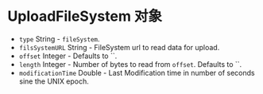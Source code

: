 # UploadFileSystem 对象

* `type` String - `fileSystem`.
* `filsSystemURL` String - FileSystem url to read data for upload.
* `offset` Integer - Defaults to ``.
* `length` Integer - Number of bytes to read from `offset`. Defaults to ``.
* `modificationTime` Double - Last Modification time in number of seconds sine the UNIX epoch.